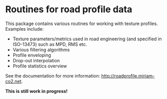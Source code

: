 # Routines for road profile data

This package contains various routines for working with texture profiles. Examples include:

* Texture parameters/metrics used in road engineering (and specified in ISO-13473) such as MPD, RMS etc.
* Various filtering algorithms
* Profile enveloping
* Drop-out interpolation
* Profile statistics overview

See the documentation for more information: http://roadprofile.miriam-co2.net.

**This is still work in progress!**
